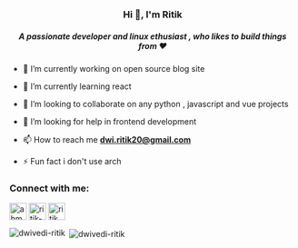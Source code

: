 <h3 align="center">Hi 👋, I'm Ritik</h3>
<h5 align="center">A passionate developer and linux ethusiast , who likes to build things from ❤</h5>

- 🔭 I’m currently working on open source blog site 

- 🌱 I’m currently learning react

- 👯 I’m looking to collaborate on any python , javascript and vue projects

- 🤝 I’m looking for help in frontend development 

- 📫 How to reach me **dwi.ritik20@gmail.com**

- ⚡ Fun fact i don't use arch 

<h3 align="left">Connect with me:</h3>
<p align="left">
<a href="https://twitter.com/ahm_ritik" target="blank"><img align="center" src="https://img.icons8.com/fluent/50/000000/twitter.png" alt="ahm_ritik" width="30" width="30" /></a>
<a href="https://linkedin.com/in/ritik-dwivedi-7899581b2" target="blank"><img align="center" src="https://img.icons8.com/fluent/48/000000/linkedin.png" alt="ritik-dwivedi-7899581b2"  width="30" /></a>
<a href="https://instagram.com/ritik_dwivedi12" target="blank"><img align="center" src="https://img.icons8.com/fluent/48/000000/instagram-new.png" alt="ritik_dwivedi12" width="30" /></a>
</p>


<p><img align="left" src="https://github-readme-stats.vercel.app/api/top-langs?username=dwivedi-ritik&theme=light&show_icons=true&locale=en&layout=compact" alt="dwivedi-ritik" /></p>

<p>&nbsp;<img align="center" src="https://github-readme-stats.vercel.app/api?username=dwivedi-ritik&theme=light&show_icons=true&locale=en" alt="dwivedi-ritik" /></p>

